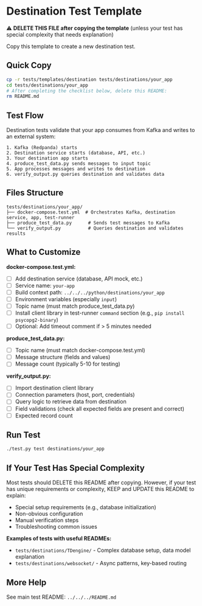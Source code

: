 # Destination Test Template

⚠️ **DELETE THIS FILE after copying the template** (unless your test has special complexity that needs explanation)

Copy this template to create a new destination test.

## Quick Copy
```bash
cp -r tests/templates/destination tests/destinations/your_app
cd tests/destinations/your_app
# After completing the checklist below, delete this README:
rm README.md
```

## Test Flow

Destination tests validate that your app consumes from Kafka and writes to an external system:

```
1. Kafka (Redpanda) starts
2. Destination service starts (database, API, etc.)
3. Your destination app starts
4. produce_test_data.py sends messages to input topic
5. App processes messages and writes to destination
6. verify_output.py queries destination and validates data
```

## Files Structure

```
tests/destinations/your_app/
├── docker-compose.test.yml  # Orchestrates Kafka, destination service, app, test-runner
├── produce_test_data.py      # Sends test messages to Kafka
└── verify_output.py          # Queries destination and validates results
```

## What to Customize

**docker-compose.test.yml:**
- [ ] Add destination service (database, API mock, etc.)
- [ ] Service name: `your-app`
- [ ] Build context path: `../../../python/destinations/your_app`
- [ ] Environment variables (especially `input`)
- [ ] Topic name (must match produce_test_data.py)
- [ ] Install client library in test-runner `command` section (e.g., `pip install psycopg2-binary`)
- [ ] Optional: Add timeout comment if > 5 minutes needed

**produce_test_data.py:**
- [ ] Topic name (must match docker-compose.test.yml)
- [ ] Message structure (fields and values)
- [ ] Message count (typically 5-10 for testing)

**verify_output.py:**
- [ ] Import destination client library
- [ ] Connection parameters (host, port, credentials)
- [ ] Query logic to retrieve data from destination
- [ ] Field validations (check all expected fields are present and correct)
- [ ] Expected record count

## Run Test
```bash
./test.py test destinations/your_app
```

## If Your Test Has Special Complexity

Most tests should DELETE this README after copying. However, if your test has unique requirements or complexity, KEEP and UPDATE this README to explain:

- Special setup requirements (e.g., database initialization)
- Non-obvious configuration
- Manual verification steps
- Troubleshooting common issues

**Examples of tests with useful READMEs:**
- `tests/destinations/TDengine/` - Complex database setup, data model explanation
- `tests/destinations/websocket/` - Async patterns, key-based routing

## More Help
See main test README: `../../../README.md`
